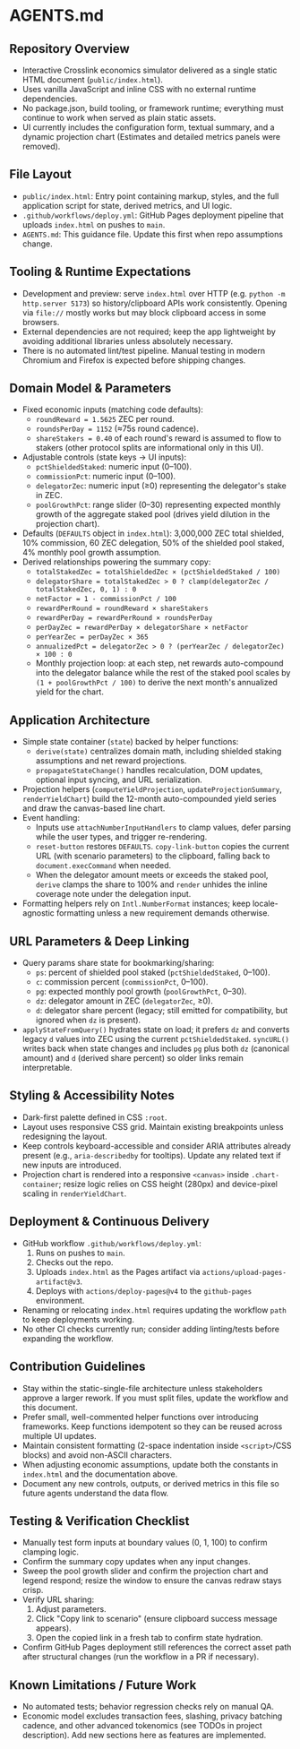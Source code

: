 # AGENTS.md

## Repository Overview
- Interactive Crosslink economics simulator delivered as a single static HTML document (`public/index.html`).
- Uses vanilla JavaScript and inline CSS with no external runtime dependencies.
- No package.json, build tooling, or framework runtime; everything must continue to work when served as plain static assets.
- UI currently includes the configuration form, textual summary, and a dynamic projection chart (Estimates and detailed metrics panels were removed).

## File Layout
- `public/index.html`: Entry point containing markup, styles, and the full application script for state, derived metrics, and UI logic.
- `.github/workflows/deploy.yml`: GitHub Pages deployment pipeline that uploads `index.html` on pushes to `main`.
- `AGENTS.md`: This guidance file. Update this first when repo assumptions change.

## Tooling & Runtime Expectations
- Development and preview: serve `index.html` over HTTP (e.g. `python -m http.server 5173`) so history/clipboard APIs work consistently. Opening via `file://` mostly works but may block clipboard access in some browsers.
- External dependencies are not required; keep the app lightweight by avoiding additional libraries unless absolutely necessary.
- There is no automated lint/test pipeline. Manual testing in modern Chromium and Firefox is expected before shipping changes.

## Domain Model & Parameters
- Fixed economic inputs (matching code defaults):
  - `roundReward = 1.5625` ZEC per round.
  - `roundsPerDay = 1152` (≈75s round cadence).
  - `shareStakers = 0.40` of each round's reward is assumed to flow to stakers (other protocol splits are informational only in this UI).
- Adjustable controls (state keys → UI inputs):
  - `pctShieldedStaked`: numeric input (0–100).
  - `commissionPct`: numeric input (0–100).
  - `delegatorZec`: numeric input (≥0) representing the delegator's stake in ZEC.
  - `poolGrowthPct`: range slider (0–30) representing expected monthly growth of the aggregate staked pool (drives yield dilution in the projection chart).
- Defaults (`DEFAULTS` object in `index.html`): 3,000,000 ZEC total shielded, 10% commission, 60 ZEC delegation, 50% of the shielded pool staked, 4% monthly pool growth assumption.
- Derived relationships powering the summary copy:
  - `totalStakedZec = totalShieldedZec × (pctShieldedStaked / 100)`
  - `delegatorShare = totalStakedZec > 0 ? clamp(delegatorZec / totalStakedZec, 0, 1) : 0`
  - `netFactor = 1 - commissionPct / 100`
  - `rewardPerRound = roundReward × shareStakers`
  - `rewardPerDay = rewardPerRound × roundsPerDay`
  - `perDayZec = rewardPerDay × delegatorShare × netFactor`
  - `perYearZec = perDayZec × 365`
  - `annualizedPct = delegatorZec > 0 ? (perYearZec / delegatorZec) × 100 : 0`
  - Monthly projection loop: at each step, net rewards auto-compound into the delegator balance while the rest of the staked pool scales by `(1 + poolGrowthPct / 100)` to derive the next month's annualized yield for the chart.

## Application Architecture
- Simple state container (`state`) backed by helper functions:
  - `derive(state)` centralizes domain math, including shielded staking assumptions and net reward projections.
  - `propagateStateChange()` handles recalculation, DOM updates, optional input syncing, and URL serialization.
- Projection helpers (`computeYieldProjection`, `updateProjectionSummary`, `renderYieldChart`) build the 12-month auto-compounded yield series and draw the canvas-based line chart.
- Event handling:
  - Inputs use `attachNumberInputHandlers` to clamp values, defer parsing while the user types, and trigger re-rendering.
  - `reset-button` restores `DEFAULTS`. `copy-link-button` copies the current URL (with scenario parameters) to the clipboard, falling back to `document.execCommand` when needed.
  - When the delegator amount meets or exceeds the staked pool, `derive` clamps the share to 100% and `render` unhides the inline coverage note under the delegation input.
- Formatting helpers rely on `Intl.NumberFormat` instances; keep locale-agnostic formatting unless a new requirement demands otherwise.

## URL Parameters & Deep Linking
- Query params share state for bookmarking/sharing:
  - `ps`: percent of shielded pool staked (`pctShieldedStaked`, 0–100).
  - `c`: commission percent (`commissionPct`, 0–100).
  - `pg`: expected monthly pool growth (`poolGrowthPct`, 0–30).
  - `dz`: delegator amount in ZEC (`delegatorZec`, ≥0).
  - `d`: delegator share percent (legacy; still emitted for compatibility, but ignored when `dz` is present).
- `applyStateFromQuery()` hydrates state on load; it prefers `dz` and converts legacy `d` values into ZEC using the current `pctShieldedStaked`. `syncURL()` writes back when state changes and includes `pg` plus both `dz` (canonical amount) and `d` (derived share percent) so older links remain interpretable.

## Styling & Accessibility Notes
- Dark-first palette defined in CSS `:root`.
- Layout uses responsive CSS grid. Maintain existing breakpoints unless redesigning the layout.
- Keep controls keyboard-accessible and consider ARIA attributes already present (e.g., `aria-describedby` for tooltips). Update any related text if new inputs are introduced.
- Projection chart is rendered into a responsive `<canvas>` inside `.chart-container`; resize logic relies on CSS height (280px) and device-pixel scaling in `renderYieldChart`.

## Deployment & Continuous Delivery
- GitHub workflow `.github/workflows/deploy.yml`:
  1. Runs on pushes to `main`.
  2. Checks out the repo.
  3. Uploads `index.html` as the Pages artifact via `actions/upload-pages-artifact@v3`.
  4. Deploys with `actions/deploy-pages@v4` to the `github-pages` environment.
- Renaming or relocating `index.html` requires updating the workflow `path` to keep deployments working.
- No other CI checks currently run; consider adding linting/tests before expanding the workflow.

## Contribution Guidelines
- Stay within the static-single-file architecture unless stakeholders approve a larger rework. If you must split files, update the workflow and this document.
- Prefer small, well-commented helper functions over introducing frameworks. Keep functions idempotent so they can be reused across multiple UI updates.
- Maintain consistent formatting (2-space indentation inside `<script>`/CSS blocks) and avoid non-ASCII characters.
- When adjusting economic assumptions, update both the constants in `index.html` and the documentation above.
- Document any new controls, outputs, or derived metrics in this file so future agents understand the data flow.

## Testing & Verification Checklist
- Manually test form inputs at boundary values (0, 1, 100) to confirm clamping logic.
- Confirm the summary copy updates when any input changes.
- Sweep the pool growth slider and confirm the projection chart and legend respond; resize the window to ensure the canvas redraw stays crisp.
- Verify URL sharing:
  1. Adjust parameters.
  2. Click "Copy link to scenario" (ensure clipboard success message appears).
  3. Open the copied link in a fresh tab to confirm state hydration.
- Confirm GitHub Pages deployment still references the correct asset path after structural changes (run the workflow in a PR if necessary).

## Known Limitations / Future Work
- No automated tests; behavior regression checks rely on manual QA.
- Economic model excludes transaction fees, slashing, privacy batching cadence, and other advanced tokenomics (see TODOs in project description). Add new sections here as features are implemented.

